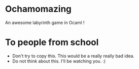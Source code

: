 Ochamomazing
============

An awesome labyrinth game in Ocaml !

# To people from school
+ Don't try to copy this. This would be a really really bad idea.
+ Do not think about this. I'll be watching you. :)
